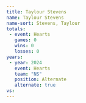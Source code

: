 ```yaml
---
title: Taylour Stevens
name: Taylour Stevens
name-sort: Stevens, Taylour
totals:
 - event: Hearts
   games: 0
   wins: 0
   losses: 0
years:
 - year: 2024
   event: Hearts
   team: "NS"
   position: Alternate
   alternate: true
vs:
---
```

